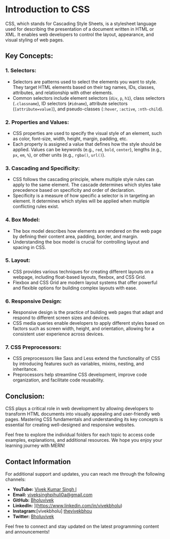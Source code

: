 # Introduction to CSS

CSS, which stands for Cascading Style Sheets, is a stylesheet language used for describing the presentation of a document written in HTML or XML. It enables web developers to control the layout, appearance, and visual styling of web pages.

## Key Concepts:

### 1. Selectors:
   - Selectors are patterns used to select the elements you want to style. They target HTML elements based on their tag names, IDs, classes, attributes, and relationship with other elements.
   - Common selectors include element selectors (`div`, `p`, `h1`), class selectors (`.classname`), ID selectors (`#idname`), attribute selectors (`[attribute=value]`), and pseudo-classes (`:hover`, `:active`, `:nth-child`).

### 2. Properties and Values:
   - CSS properties are used to specify the visual style of an element, such as color, font-size, width, height, margin, padding, etc.
   - Each property is assigned a value that defines how the style should be applied. Values can be keywords (e.g., `red`, `bold`, `center`), lengths (e.g., `px`, `em`, `%`), or other units (e.g., `rgba()`, `url()`).

### 3. Cascading and Specificity:
   - CSS follows the cascading principle, where multiple style rules can apply to the same element. The cascade determines which styles take precedence based on specificity and order of declaration.
   - Specificity is a measure of how specific a selector is in targeting an element. It determines which styles will be applied when multiple conflicting rules exist.

### 4. Box Model:
   - The box model describes how elements are rendered on the web page by defining their content area, padding, border, and margin.
   - Understanding the box model is crucial for controlling layout and spacing in CSS.

### 5. Layout:
   - CSS provides various techniques for creating different layouts on a webpage, including float-based layouts, flexbox, and CSS Grid.
   - Flexbox and CSS Grid are modern layout systems that offer powerful and flexible options for building complex layouts with ease.

### 6. Responsive Design:
   - Responsive design is the practice of building web pages that adapt and respond to different screen sizes and devices.
   - CSS media queries enable developers to apply different styles based on factors such as screen width, height, and orientation, allowing for a consistent user experience across devices.

### 7. CSS Preprocessors:
   - CSS preprocessors like Sass and Less extend the functionality of CSS by introducing features such as variables, mixins, nesting, and inheritance.
   - Preprocessors help streamline CSS development, improve code organization, and facilitate code reusability.

## Conclusion:
CSS plays a critical role in web development by allowing developers to transform HTML documents into visually appealing and user-friendly web pages. Mastering CSS fundamentals and understanding its key concepts is essential for creating well-designed and responsive websites.


Feel free to explore the individual folders for each topic to access code examples, explanations, and additional resources. We hope you enjoy your learning journey with MERN!

## Contact Information

For additional support and updates, you can reach me through the following channels:

- **YouTube:** [Vivek Kumar Singh l](https://www.youtube.com/channel/UClhKtACVRfHeYcDiAxngZpQ)
- **Email:** viveksinghpihuli0a@gmail.com
- **GitHub:** [Bholuvivek](https://github.com/Bholuvivek)
- **LinkedIn:** ](https://www.linkedin.com/in/vivekbholu)
- **Instagram:**[vivekbholu] [thevivekbhou](https://www.instagram.com/thevivekbholu)
- **Twitter:** [Bholuvivek](https://twitter.com/Bholuvivek)

Feel free to connect and stay updated on the latest programming content and announcements!